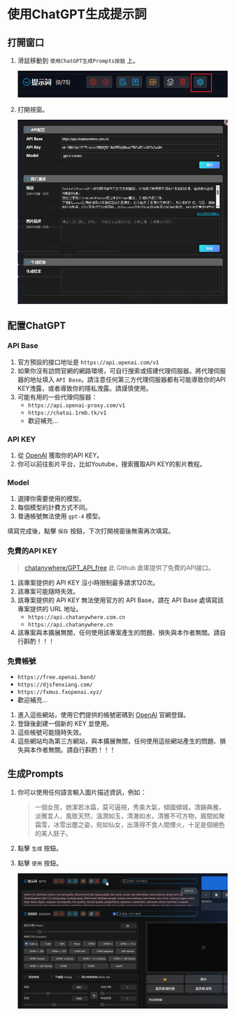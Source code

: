 # 使用ChatGPT生成提示詞

## 打開窗口

1. 滑鼠移動到 `使用ChatGPT生成Prompts按鈕` 上。

   ![](../assets/images/UsingChatgptToGeneratePrompts/chatgpt_btn.png)

2. 打開視窗。

   ![](../assets/images/UsingChatgptToGeneratePrompts/chatgpt.png)

## 配置ChatGPT

### API Base

1. 官方預設的接口地址是 `https://api.openai.com/v1`
2. 如果你沒有訪問官網的網路環境，可自行搜索或搭建代理伺服器。將代理伺服器的地址填入 `API Base`。請注意任何第三方代理伺服器都有可能導致你的API
   KEY洩露，或者導致你的隱私洩露。請謹慎使用。
3. 可能有用的一些代理伺服器：
   - `https://api.openai-proxy.com/v1`
   - `https://chatai.1rmb.tk/v1`
   - 歡迎補充...

### API KEY

1. 從 [OpenAI](https://platform.openai.com/docs/introduction) 獲取你的API KEY。
2. 你可以前往影片平台，比如Youtube，搜索獲取API KEY的影片教程。

### Model

1. 選擇你需要使用的模型。
2. 每個模型的計費方式不同。
3. 普通帳號無法使用 `gpt-4` 模型。

填寫完成後，點擊 `保存` 按鈕，下次打開視窗後無需再次填寫。

### 免費的API KEY

> [chatanywhere/GPT_API_free](https://github.com/chatanywhere/GPT_API_free) 此 Github 倉庫提供了免費的API接口。

1. 該專案提供的 API KEY 沒小時限制最多請求120次。
2. 該專案可能隨時失效。
3. 該專案提供的 API KEY 無法使用官方的 API Base，請在 API Base 處填寫該專案提供的 URL 地址。
   - `https://api.chatanywhere.com.cn`
   - `https://api.chatanywhere.cn`
4. 該專案與本擴展無關，任何使用該專案產生的問題、損失與本作者無關。請自行斟酌！！！

### 免費帳號

- `https://free.openai.bond/`
- `https://djsfenxiang.com/`
- `https://fxmus.fxopenai.xyz/`
- 歡迎補充...

1. 進入這些網站，使用它們提供的帳號密碼到 [OpenAI](https://platform.openai.com/docs/introduction) 官網登錄。
2. 登錄後創建一個新的 KEY 並使用。
3. 這些帳號可能隨時失效。
4. 這些網站均為第三方網站，與本擴展無關，任何使用這些網站產生的問題、損失與本作者無關。請自行斟酌！！！

## 生成Prompts

1. 你可以使用任何語言輸入圖片描述資訊，例如：

   > 一個女孩，她潔若冰霜，莫可逼視，秀美大氣，傾國傾城，清韻典雅，淡雅宜人，風致天然，溫潤如玉，清澈如水，清雅不可方物，眉間如聚霜雪，冰雪出塵之姿，宛如仙女，出落得不食人間煙火，十足是個絕色的美人胚子。

2. 點擊 `生成` 按鈕。

3. 點擊 `使用` 按鈕。

   ![](../assets/images/demo.chatgpt.gif)